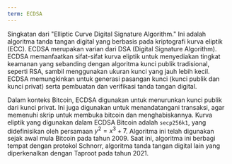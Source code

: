 ```yaml
---
term: ECDSA
---
```


Singkatan dari "Elliptic Curve Digital Signature Algorithm." Ini adalah algoritma tanda tangan digital yang berbasis pada kriptografi kurva eliptik (ECC). ECDSA merupakan varian dari DSA (Digital Signature Algorithm). ECDSA memanfaatkan sifat-sifat kurva eliptik untuk menyediakan tingkat keamanan yang sebanding dengan algoritma kunci publik tradisional, seperti RSA, sambil menggunakan ukuran kunci yang jauh lebih kecil. ECDSA memungkinkan untuk generasi pasangan kunci (kunci publik dan kunci privat) serta pembuatan dan verifikasi tanda tangan digital.

Dalam konteks Bitcoin, ECDSA digunakan untuk menurunkan kunci publik dari kunci privat. Ini juga digunakan untuk menandatangani transaksi, agar memenuhi skrip untuk membuka bitcoin dan menghabiskannya. Kurva eliptik yang digunakan dalam ECDSA Bitcoin adalah `secp256k1`, yang didefinisikan oleh persamaan $y^2 = x^3 + 7$. Algoritma ini telah digunakan sejak awal mula Bitcoin pada tahun 2009. Saat ini, algoritma ini berbagi tempat dengan protokol Schnorr, algoritma tanda tangan digital lain yang diperkenalkan dengan Taproot pada tahun 2021.